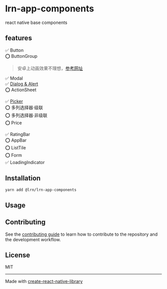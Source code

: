 # lrn-app-components

react native base components

## features
✅ Button  
⭕️ ButtonGroup   

>安卓上动画效果不理想，[参考网址](https://github.com/adammcarth/react-native-segmented-picker/blob/master/src/components/SegmentedPicker/SegmentedPicker.tsx#L640)

✅ Modal   
✅ [Dialog & Alert](docs/AlertDialog.md)    
⭕️ ActionSheet    

✅ [Picker](docs/ScrollPicker.md)   
⭕️ 多列选择器·级联  
⭕️ 多列选择器·非级联  
⭕️ Price    

✅ RatingBar  
⭕️ AppBar    
⭕️ ListTile    
⭕️ Form  
✅ LoadingIndicator  

## Installation

```sh
yarn add @lrn/lrn-app-components
```

## Usage


## Contributing

See the [contributing guide](CONTRIBUTING.md) to learn how to contribute to the repository and the development workflow.

## License

MIT

---

Made with [create-react-native-library](https://github.com/callstack/react-native-builder-bob)

